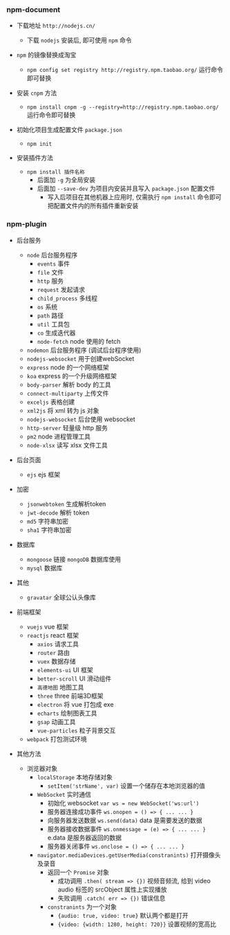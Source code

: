 ### npm-document

* 下载地址 `http://nodejs.cn/`
    * 下载 `nodejs` 安装后, 即可使用 `npm` 命令

* `npm` 的镜像替换成淘宝
    * `npm config set registry http://registry.npm.taobao.org/` 运行命令即可替换

* 安装 `cnpm` 方法
    * `npm install cnpm -g --registry=http://registry.npm.taobao.org/` 运行命令即可替换

* 初始化项目生成配置文件 `package.json`
    * `npm init`

* 安装插件方法
    * `npm install 插件名称`
        * 后面加 `-g` 为全局安装
        * 后面加 `--save-dev` 为项目内安装并且写入 `package.json` 配置文件
            * 写入后项目在其他机器上应用时, 仅需执行 `npm install` 命令即可把配置文件内的所有插件重新安装 

### npm-plugin

* 后台服务
    * `node` 后台服务程序
        * `events` 事件
        * `file` 文件
        * `http` 服务
        * `request` 发起请求
        * `child_process` 多线程
        * `os` 系统
        * `path` 路径
        * `util` 工具包
        * `co` 生成迭代器
        * `node-fetch` node 使用的 fetch
    * `nodemon` 后台服务程序 (调试后台程序使用)
    * `nodejs-websocket` 用于创建webSocket
    * `express` node 的一个网络框架
    * `koa` express 的一个升级网络框架
    * `body-parser` 解析 body 的工具
    * `connect-multiparty` 上传文件
    * `exceljs` 表格创建
    * `xml2js` 将 xml 转为 js 对象
    * `nodejs-websocket` 后台使用 websocket 
    * `http-server` 轻量级 http 服务
    * `pm2` node 进程管理工具
    * `node-xlsx` 读写 xlsx 文件工具
    
* 后台页面
    * `ejs` ejs 框架
    
* 加密
    * `jsonwebtoken` 生成解析token
    * `jwt-decode` 解析 token
    * `md5` 字符串加密
    * `sha1` 字符串加密

* 数据库
    * `mongoose` 链接 `mongoDB` 数据库使用
    * `mysql` 数据库

* 其他
    * `gravatar` 全球公认头像库

* 前端框架
    * `vuejs` vue 框架 
    * `reactjs` react 框架
        * `axios` 请求工具
        * `router` 路由
        * `vuex` 数据存储
        * `elements-ui` UI 框架
        * `better-scroll` UI 滑动组件
        * `高德地图` 地图工具
        * `three` three 前端3D框架
        * `electron` 将 vue 打包成 exe
        * `echarts` 绘制图表工具
        * `gsap` 动画工具
        * `vue-particles` 粒子背景交互
    * `webpack` 打包测试环境
    
        
* 其他方法
    * 浏览器对象
        * `localStorage` 本地存储对象
            * `setItem('strName', var)` 设置一个储存在本地浏览器的值
        * `WebSocket` 实时通信
            * 初始化 websocket `var ws = new WebSocket('ws:url')`
            * 服务器连接成功事件 `ws.onopen = () => { ... ... }`
            * 向服务器发送数据 `ws.send(data)` data 是需要发送的数据
            * 服务器接收数据事件 `ws.onmessage = (e) => { ... ... }` e.data 是服务器返回的数据
            * 服务器关闭事件 `ws.onclose = () => { ... ... }`
        * `navigator.mediaDevices.getUserMedia(constranints)` 打开摄像头及录音
            * 返回一个 `Promise` 对象
                * 成功调用 `.then( stream => {})` 视频音频流, 给到 video audio 标签的 srcObject 属性上实现播放
                * 失败调用 `.catch( err => {})` 错误信息
            * `constranints` 为一个对象
                * `{audio: true, video: true}` 默认两个都是打开
                * `{video: {width: 1280, height: 720}}` 设置视频的宽高比
